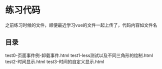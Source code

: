 # 练习代码
之前练习时候的文件，顺便最近学习vue的文件一起上传了，代码内容如文件名
## 目录
test0-页面事件例-卸载事件.html
test1-less测试以及不同三角形的绘制.html
test2-时间显示.html
test3-时间的自定义显示.html